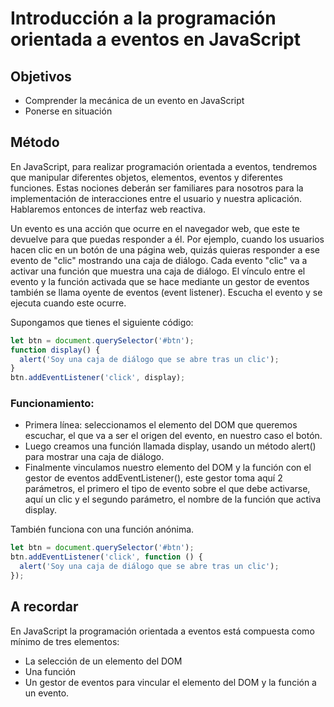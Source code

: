 # Introducción a la programación orientada a eventos en JavaScript

## Objetivos

- Comprender la mecánica de un evento en JavaScript
- Ponerse en situación

## Método

En JavaScript, para realizar programación orientada a eventos, tendremos que manipular diferentes objetos, elementos, eventos y diferentes funciones. Estas nociones deberán ser familiares para nosotros para la implementación de interacciones entre el usuario y nuestra aplicación. Hablaremos entonces de interfaz web reactiva.

Un evento es una acción que ocurre en el navegador web, que este te devuelve para que puedas responder a él. Por ejemplo, cuando los usuarios hacen clic en un botón de una página web, quizás quieras responder a ese evento de "clic" mostrando una caja de diálogo. Cada evento "clic" va a activar una función que muestra una caja de diálogo. El vínculo entre el evento y la función activada que se hace mediante un gestor de eventos también se llama oyente de eventos (event listener). Escucha el evento y se ejecuta cuando este ocurre.

Supongamos que tienes el siguiente código:

```javascript
let btn = document.querySelector('#btn');
function display() {
  alert('Soy una caja de diálogo que se abre tras un clic');
}
btn.addEventListener('click', display);
```

### Funcionamiento:

- Primera línea: seleccionamos el elemento del DOM que queremos escuchar, el que va a ser el origen del evento, en nuestro caso el botón.
- Luego creamos una función llamada display, usando un método alert() para mostrar una caja de diálogo.
- Finalmente vinculamos nuestro elemento del DOM y la función con el gestor de eventos addEventListener(), este gestor toma aquí 2 parámetros, el primero el tipo de evento sobre el que debe activarse, aquí un clic y el segundo parámetro, el nombre de la función que activa display.

También funciona con una función anónima.

```javascript
let btn = document.querySelector('#btn');
btn.addEventListener('click', function () {
  alert('Soy una caja de diálogo que se abre tras un clic');
});
```

## A recordar

En JavaScript la programación orientada a eventos está compuesta como mínimo de tres elementos:

- La selección de un elemento del DOM
- Una función
- Un gestor de eventos para vincular el elemento del DOM y la función a un evento.